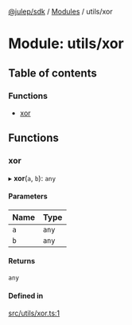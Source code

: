 [@julep/sdk](../README.md) / [Modules](../modules.md) / utils/xor

# Module: utils/xor

## Table of contents

### Functions

- [xor](utils_xor.md#xor)

## Functions

### xor

▸ **xor**(`a`, `b`): `any`

#### Parameters

| Name | Type |
| :------ | :------ |
| `a` | `any` |
| `b` | `any` |

#### Returns

`any`

#### Defined in

[src/utils/xor.ts:1](https://github.com/julep-ai/julep/blob/ce48ab353cb3923f310063ca91b5cb4c90b1757d/sdks/ts/src/utils/xor.ts#L1)
